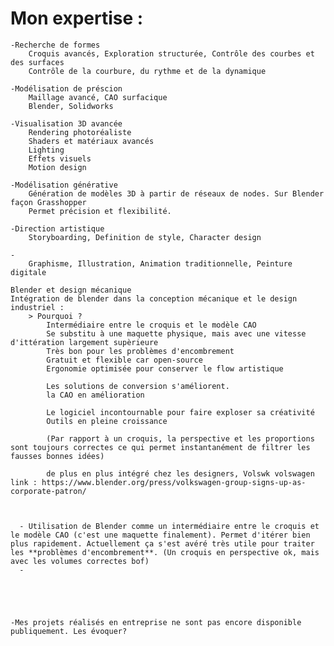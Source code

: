 # Mon expertise :
    -Recherche de formes
        Croquis avancés, Exploration structurée, Contrôle des courbes et des surfaces
        Contrôle de la courbure, du rythme et de la dynamique
    
    -Modélisation de préscion
        Maillage avancé, CAO surfacique
        Blender, Solidworks
   
    -Visualisation 3D avancée
        Rendering photoréaliste
        Shaders et matériaux avancés
        Lighting
        Effets visuels
        Motion design
   
    -Modélisation générative
        Génération de modèles 3D à partir de réseaux de nodes. Sur Blender façon Grasshopper
        Permet précision et flexibilité.
  
    -Direction artistique
        Storyboarding, Definition de style, Character design
    
    -
        Graphisme, Illustration, Animation traditionnelle, Peinture digitale

    Blender et design mécanique
    Intégration de blender dans la conception mécanique et le design industriel :
        > Pourquoi ? 
            Intermédiaire entre le croquis et le modèle CAO 
            Se substitu à une maquette physique, mais avec une vitesse d'ittération largement supèrieure 
            Très bon pour les problèmes d'encombrement 
            Gratuit et flexible car open-source
            Ergonomie optimisée pour conserver le flow artistique 

            Les solutions de conversion s'améliorent.
            la CAO en amélioration

            Le logiciel incontournable pour faire exploser sa créativité
            Outils en pleine croissance
            
            (Par rapport à un croquis, la perspective et les proportions sont toujours correctes ce qui permet instantanément de filtrer les fausses bonnes idées)
            
            de plus en plus intégré chez les designers, Volswk volswagen link : https://www.blender.org/press/volkswagen-group-signs-up-as-corporate-patron/



      - Utilisation de Blender comme un intermédiaire entre le croquis et le modèle CAO (c'est une maquette finalement). Permet d'itérer bien plus rapidement. Actuellement ça s'est avéré très utile pour traiter les **problèmes d'encombrement**. (Un croquis en perspective ok, mais avec les volumes correctes bof)
      - 
  
    
   
   
   
    -Mes projets réalisés en entreprise ne sont pas encore disponible publiquement. Les évoquer?











